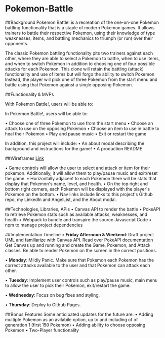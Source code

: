 # Pokemon-Battle

##Background
Pokemon Battle! is a recreation of the one-on-one Pokemon battling functionality that is a staple of modern Pokemon games. It allows trainers to battle their respective Pokemon, using their knowledge of type weaknesses, items, and battling mechanics to triumph (or run) over their opponents.

The classic Pokemon battling functionality pits two trainers against each other, where they are able to select a Pokemon to battle, when to use items, and when to switch Pokemon in addition to choosing one of four possible attacks for each Pokemon.
This clone will retain the battling (attack) functionality and use of items but will forgo the ability to switch Pokemon. Instead, the player will pick one of three Pokemon from the start menu and battle using that Pokemon against a single opposing Pokemon.

##Functionality & MVPs

With Pokemon Battle!, users will be able to:

In Pokemon Battle!, users will be able to:

• Choose one of three Pokemon to use from the start menu
• Choose an attack to use on the opposing Pokemon
• Choose an item to use in battle to heal their Pokemon
• Play and pause music
• Exit or restart the game

In addition, this project will include:
• An about modal describing the background and instructions for the game!
• A production README

##Wireframes
[Link](https://user-images.githubusercontent.com/77752575/132032022-eeecb821-ff38-4700-a193-0c1755e1cbec.png)

• Game controls will allow the user to select and attack or item for their pokemon. Additionally, it will allow them to play/pause music and exit/reset the game.
• Horizontally adjacent to each Pokemon there will be stats that display that Pokemon's name, level, and health.
• On the top right and bottom right corners, each Pokemon will be displayed with the player's Pokemon on the bottom.
• Nav links include links to this project's Github repo, my LinkedIn and AngelList, and the About modal.

##Technologies, Libraries, APIs
• Canvas API to render the battle
• PokeAPI to retrieve Pokemon stats such as available attacks, weaknesses, and health
• Webpack to bundle and transpire the source Javascript Code
• npm to manage project dependencies

##Implementation Timeline
• **Friday Afternoon & Weekend**: Draft project UML and familiarize with Canvas API. Read over PokeAPI documentation Get Canvas up and running and create the Game, Pokemon, and Attack classes. Be able to render Pokemon on the screen in the correct positions.

• **Monday**: Mildly Panic. Make sure that Pokemon each Pokemon has the correct attacks available to the user and that Pokemon can attack each other.

• **Tuesday**: Implement user controls such as play/pause music, main menu to allow the user to pick their Pokemon, exit/restart the game.

• **Wednesday**: Focus on bug fixes and styling.

• **Thursday**: Deploy to Github Pages.

##Bonus Features
Some anticipated updates for the future are:
• Adding multiple Pokemon as an avilabile option, up to and including of of generation 1 (first 150 Pokemon)
• Adding ability to choose opposing Pokemon
• Two-Player functionality

